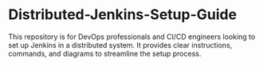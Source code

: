 # Distributed-Jenkins-Setup-Guide
This repository is for DevOps professionals and CI/CD engineers looking to set up Jenkins in a distributed system. It provides clear instructions, commands, and diagrams to streamline the setup process.
